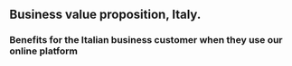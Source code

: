 ## Business value proposition, Italy.   
### Benefits for the Italian business customer when they use our online platform
![]()
